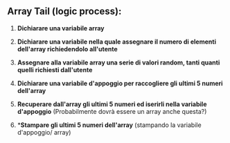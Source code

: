 ## Array Tail (logic process):

1. **Dichiarare una variabile array**

1. **Dichiarare una variabile nella quale assegnare il numero di elementi dell'array richiedendolo all'utente**

1. **Assegnare alla variabile array una serie di valori random, tanti quanti quelli richiesti dall'utente**

1. **Dichiarare una variabile d'appoggio per raccogliere gli ultimi 5 numeri dell'array**

1. **Recuperare dall'array gli ultimi 5 numeri ed iserirli nella variabile d'appoggio** (Probabilmente dovrà essere un array anche questa?)

1. ***Stampare gli ultimi 5 numeri dell'array** (stampando la variabile d'appoggio/ array)